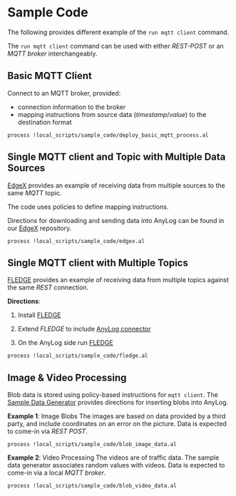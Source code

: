 # Sample Code 
The following provides different example of the `run mqtt client` command. 

The `run mqtt client` command can be used with either _REST-POST_ or an _MQTT broker_ interchangeably.

## Basic MQTT Client
Connect to an MQTT broker, provided:
- connection information to the broker
- mapping instructions from source data (_timestamp_/_value_) to the destination format

```anylog
process !local_scripts/sample_code/deploy_basic_mqtt_process.al
```

## Single MQTT client and Topic with Multiple Data Sources 
[EdgeX](edgex.al) provides an example of receiving data from multiple sources to the same _MQTT_ topic. 

The code uses policies to define mapping instructions.

Directions for downloading and sending data into AnyLog can be found in our [EdgeX](https://github.com/AnyLog-co/lfedge-code/tree/main/edgex)
repository. 

```anylog
process !local_scripts/sample_code/edgex.al
```

## Single MQTT client with Multiple Topics
[FLEDGE](../../demo_scripts/fledge.al) provides an example of receiving data from multiple topics against the same _REST_ connection.

**Directions**: 
1. Install [FLEDGE](https://fledge-iot.readthedocs.io/en/latest/quick_start/installing.html)

2. Extend _FLEDGE_ to include [AnyLog connector](https://github.com/AnyLog-co/lfedge-code/tree/main/fledge)

3. On the AnyLog side run [FLEDGE](../../demo_scripts/fledge.al)
```anylog
process !local_scripts/sample_code/fledge.al 
```

## Image & Video Processing
Blob data is stored using policy-based instructions for `mqtt client`. The [Sample Data Generator](https://github.com/AnyLog-co/Sample-Data-Generator)
provides directions for inserting blobs into AnyLog. 

**Example 1**: Image Blobs
The images are based on data provided by a third party, and include coordinates on an error on the picture. Data is 
expected to come-in via _REST POST_. 
```anylog
process !local_scripts/sample_code/blob_image_data.al 
```

**Example 2**: Video Processing 
The videos are of traffic data. The sample data generator associates random values with videos. Data is expected to 
come-in via a local _MQTT broker_. 
```anylog
process !local_scripts/sample_code/blob_video_data.al 
```

